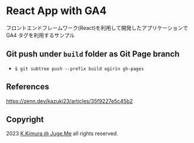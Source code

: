 # React App with GA4

フロントエンドフレームワーク(React)を利用して開発したアプリケーションで GA4 タグを利用するサンプル


## Git push under `build` folder as Git Page branch

- `$ git subtree push --prefix build ogirin gh-pages`


## References

https://zenn.dev/kazuki23/articles/35f9227e5c45b2


## Copyright

2023 [K.Kimura @ Juge.Me](https://github.com/dotnsf) all rights reserved.

